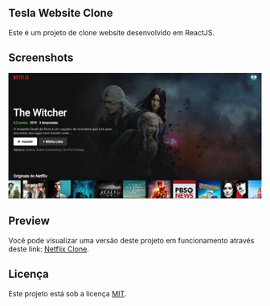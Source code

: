 ## Tesla Website Clone

Este é um projeto de clone website desenvolvido em ReactJS.

## Screenshots

![Captura de Tela](https://raw.githubusercontent.com/henriquemafra/netflix-clone/main/screenshots/screenshot1.PNG)

## Preview
Você pode visualizar uma versão deste projeto em funcionamento através deste link: [Netflix Clone](https://netflix-clone-git-main-henriquemafra.vercel.app/).

## Licença

Este projeto está sob a licença [MIT](https://opensource.org/licenses/MIT).
